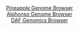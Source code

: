 <div id="Pineapple_Genome_Browser" align="center">
  <a href="https://igv.org/app/?sessionURL=blob:zZPRatswFIbfRdCygWPLdhPHhjLcNllCu2Wt53ikFKPIsq1VllxJjpuGvPvUsrGbFZqLjYEupKMjnf_8.rQDGyIVFRxEwLPdoe26wAKqFn2CmpaRz6ghCkQlYopYQJKSSMIxAdEOlEhplN5cmZO11q2KHIfqdtAgXglb.TZq0JPgqFc2Fo1zLhhDayGRFlI5ZxJthEOrzaAna9S2tqnt20OnQBo5iLW14Eo4LeFV3pv78l.hvCJcNCRvOqbpi4Dc6DEaC7tEH.IsiTEmSl2S7bw4jS_n8dKfpKuPo_NVuphl6Sg7TmjFke4kOf1y5E3vxUmYMBrPqrJ5zMKv37oxX87MRtsf.RfHk8eWSqJO3cAd.2EQBNCYQ3lBHv.nvs2gB_buLS.SWbNapWEfZCzBdTZdtfjKPyvgK33vLcAE7gwLANcyiFxo.XBkDb3R4Hnqji0IQ.OOFBREt3cW0BLhe5N.uwN62xpigCIP3Qs8FhCyIBJEgxDCwA1Db3gSnMAwdPfWDnSS_T1rp.lNGEAv9rxRXlKmDc5FrnirbMS5vcGlXT0d6GXdbK_96Q2uA4jj6_l3no3TBIZ46ld_9PL5g5nSL89nGn2Lon9C3VuE2Hp9KGpq8emq_7b251l49iAWwShdddeTxfJhEr9qz2HWlEI2SJt8EzHLn7RtkKSIaxPYUEXXlFG9zYyLogeR6_kGWoAFE4ZCIKv1O2hByx3C97_h9Pd3.x8-">Pineapple Genome Browser</a>
</div>
<div id="Alphonso_Genome_Browser" align="center">
  <a href="https://igv.org/app/?sessionURL=blob:zZJta9swFIX_i6BlA8e27MSODWU4WfqWtQkJabqUYq4d2RGVJU9SnDfy36eVjX1ZofmwMRBCuki65xw9B9QQqajgKEaejTs2xshCaiU2U6hqRu6hIgrFBTBFLCRJQSThOUHxARWgNMwmX8zNlda1ih2H6rpVAS.FrXwbKtgLDhtl56Jy.oIxyIQELaRyehIa4dCyaW1IBnVtm96.3XGWoMEBVq8EV8KpCS_TjXkv_VVKS8JFRdJqzTR9FZAaPUbj0i7gUzKfJnlOlBqS3c3yIhneJA_.YLa4CvqL2eh6Pgvm51NactBrSS7EohrxPiw6t2zv3V.deb2H.Xis_cbfJndn_ufzwbamkqgLHOKuH4VBFJhoKF.S7f_k2gx6ovPBZBz2H_f73bUxPXk0E6yCQZQnvTPv8u4r7r7h_mghJvK14QHlKxnG2LV8N7A6XtD6scRdy3Ujk5EUFMVPzxbSEvIXc_zpgPSuNtQgRb6tXwGykJBLIlHcilw3xFHkddph240ifLQOaC3Z3wv4cjaJQtdLPC9IC8q0QXqZKl4rGzi3m7ywy_2JiT7CNNje7V72w5sRy_yX28FAjlwM3lD8McvQ.DetXz_RGH2Pon_C3nuE2Do7FTjg23Z3ynYl3mT3veFwEQR0DO12nbwdz2nRFEJWoM15UzHbn7Q1IClwbQoNVTSjjOrd3KQoNijGnm.gRblgwlCIZJl9cC3Xwh334284_ePz8Ts-">Alphonso Genome Browser</a>
</div>


<div id="DAF_Genomics_Browser" align="center">
  <a href="https://igv.org/app/?sessionURL=blob:tZFra9swFIb_iyD9ZDuW7MSxIQynSbfStYFkrplLCaf2cezMtjxJXpqE_PcJr2OwC2PQgSQkzuV9dZ4T.YJClrwhAWEWHVmUEoPIgu_XULcV3kGNkgQ5VBINIjBHgU2KJDiRHKSCaPVeVxZKtTIYDjPIzS02vC5TaUnHgtaUvFMF6lSTWVDDkTewl1bKa52sYAhVW_BG8iGkKUpp2sMWm.1mD_r4Htv0LXFTd5Uqe9WNNqGNZVYO2m3ZZPj8FyP_QVmv8k0Yr8O._gYP19k0vLkO751FlLwdXybR8l0cjeOLdbltQHUCpzJdJclOxtHyw8Hm8_vj8Y7vbmcDNgP1ceDMLxbPbSlQTqlHJ47vebZDzgapeNppCCQtBA2oa3hsYjDXNV.uzmispyB4SYKHR4MoAeknnf5wIurQalRE4ueup2YQLjIUJDB92_ao77OR67m279OzcSKdqF6Z5VW08j2bhYyNrSeotX5eVv0AtdCvwdcC.VNnvf8V1JMrJ8y7XNUDdrWkauvMdvNFLHd2Mqui34Jytf8_fiznogalQ9.eL1ig0no1NuoHF.f8eP4K">DAF Genomics Browser</a>
</div>
